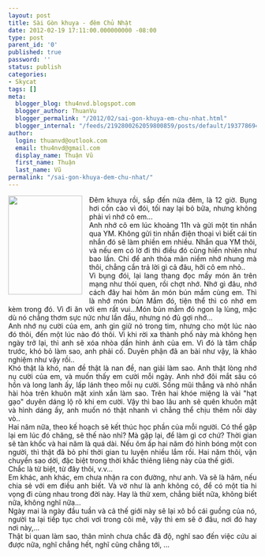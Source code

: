 ```yaml
---
layout: post
title: Sài Gòn khuya - đêm Chủ Nhật
date: 2012-02-19 17:11:00.000000000 -08:00
type: post
parent_id: '0'
published: true
password: ''
status: publish
categories:
- Skycat
tags: []
meta:
  blogger_blog: thu4nvd.blogspot.com
  blogger_author: ThuanVu
  blogger_permalink: "/2012/02/sai-gon-khuya-em-chu-nhat.html"
  blogger_internal: "/feeds/2192800262059800859/posts/default/1937786941040369782"
author:
  login: thuanvd@outlook.com
  email: thu4nvd@gmail.com
  display_name: Thuận Vũ
  first_name: Thuận
  last_name: Vũ
permalink: "/sai-gon-khuya-dem-chu-nhat/"
---
```

<div style="clear: both; text-align: center;"><a href="http://2.bp.blogspot.com/-27am-KeB3tI/T0Eo1wVfQtI/AAAAAAAAAy0/umKe5IDrb1U/s1600/IMG_20120217_133322.jpg" style="clear: left; float: left; margin-bottom: 1em; margin-right: 1em; text-align: justify;"><img border="0" height="200" src="{{ site.baseurl }}/assets/2012/02/IMG_20120217_133322.jpg" width="150" /></a></div>
<div style="text-align: justify;">Đêm khuya rồi, sắp đến nửa đêm, là 12 giờ. Bụng hơi cồn cào vì đói, tối nay lại bỏ bữa, nhưng không phải vì nhớ cô em...</div>
<div style="text-align: justify;"></div>
<div style="text-align: justify;">Anh nhớ cô em lúc khoảng 11h và gửi một tin nhắn qua YM. Không gửi tin nhắn điện thoại vì biết cái tin nhắn đó sẽ làm phiền em nhiều. Nhắn qua YM thôi, và nếu em có lờ đi thì điều đó cũng hiển nhiên như bao lần. Chỉ để anh thỏa mãn niềm nhớ nhung mà thôi, chẳng cần trả lời gì cả đâu, hỡi cô em nhỏ..</div>
<div style="text-align: justify;"><a name="more"></a></div>
<div style="text-align: justify;">Vì bụng đói, lại lang thang đọc mấy món ăn trên mạng như thói quen, rồi chợt nhớ. Nhớ gì đâu, nhớ cách đây hai hôm ăn món bún mắm cùng em. Thì là nhớ món bún Mắm đó, tiện thể thì có nhớ em kèm trong đó. Vì đi ăn với em rất vui...Món bún mắm đó ngon lạ lùng, mặc dù nó chẳng thơm sực nức như lần đầu, nhưng nó đủ gợi nhớ...</div>
<div style="text-align: justify;"></div>
<div style="text-align: justify;">Anh nhớ nụ cười của em, anh gìn giữ nó trong tim, nhưng cho một lúc nào đó thôi, đến một lúc nào đó thôi. Vì khi rời xa thành phố này mà không hẹn ngày trở lại, thì anh sẽ xóa nhòa dần hình ảnh của em. Vì đó là tâm chấp trước, khó bỏ làm sao, anh phải cố. Duyên phận đã an bài như vậy, là khảo nghiệm như vậy rồi..</div>
<div style="text-align: justify;"></div>
<div style="text-align: justify;">Khó thật là khó, nan đề thật là nan đề, nan giải làm sao. Anh thật lòng nhớ nụ cười của em, và muốn thấy em cười mỗi ngày. Anh nhớ đôi mắt sâu có hồn và long lanh ấy, lấp lánh theo mỗi nụ cười. Sống mũi thẳng và nhỏ nhắn hài hòa trên khuôn mặt xinh xắn làm sao. Trên hai khóe miệng là vài "hạt gạo" duyên dáng lộ rõ khi em cười. Vậy thì bao lâu anh sẽ quên khuôn mặt và hình dáng ấy, anh muốn nó thật nhanh vì chẳng thể chịu thêm nỗi dày vò..</div>
<div style="text-align: justify;"></div>
<div style="text-align: justify;">Hai năm nữa, theo kế hoạch sẽ kết thúc học phần của mỗi người. Có thể gặp lại em lúc đó chăng, sẽ thế nào nhỉ? Mà gặp lại, để làm gì cơ chứ? Thời gian sẽ tàn khốc và hai năm là quá dài. Nếu ôm ấp hai năm đó hình bóng một con người, thì thật đã bỏ phí thời gian tu luyện nhiều lắm rồi. Hai năm thôi, vận chuyển sao dời, đặc biệt trong thời khắc thiêng liêng này của thế giới.&nbsp;</div>
<div style="text-align: justify;"></div>
<div style="text-align: justify;">Chắc là từ biệt, từ đây thôi, v.v...</div>
<div style="text-align: justify;"></div>
<div style="text-align: justify;">Em khác, anh khác, em chưa nhận ra con đường, như anh. Và sẽ là hâm, nếu chia sẻ với em điều anh biết. Và vờ như là anh không có, để có một tia hi vọng đi cùng nhau trong đời này. Hay là thử xem, chẳng biết nữa, không biết nữa, không nghĩ nữa...</div>
<div style="text-align: justify;"></div>
<div style="text-align: justify;">Ngày mai là ngày đầu tuần và cả thế giới này sẽ lại xô bồ cái guồng của nó, người ta lại tiếp tục chơi vơi trong cõi mê, vậy thì em sẽ ở đâu, nơi đó hay nơi này,...</div>
<div style="text-align: justify;"></div>
<div style="text-align: justify;">Thật bi quan làm sao, thân mình chưa chắc đã độ, nghĩ sao đến việc cứu ai được nữa, nghĩ chẳng hết, nghĩ cũng chẳng tới, ...</div>
